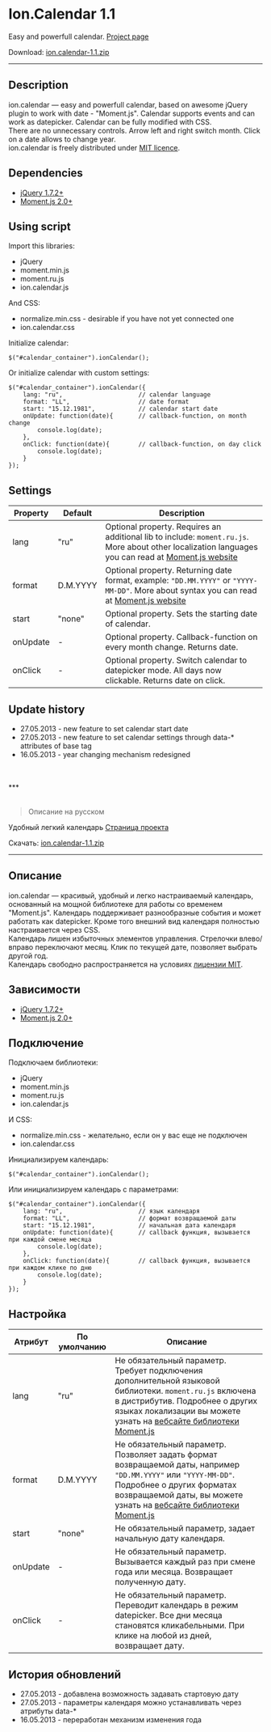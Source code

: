 # Ion.Calendar 1.1

Easy and powerfull calendar. <a href="http://ionden.com/a/plugins/ion.calendar/">Project page</a>

Download: <a href="http://ionden.com/a/plugins/ion.calendar/ion.calendar-1.1.zip">ion.calendar-1.1.zip</a>

***

## Description
ion.calendar — easy and powerfull calendar, based on awesome jQuery plugin to work with date - "Moment.js". Calendar supports events and can work as datepicker. Calendar can be fully modified with CSS.<br />
There are no unnecessary controls. Arrow left and right switch month. Click on a date allows to change year.<br />
ion.calendar is freely distributed under <a href="http://ionden.com/a/licence-en.html">MIT licence</a>.

## Dependencies
* <a href="http://jquery.com/" target="_blank">jQuery 1.7.2+</a>
* <a href="http://momentjs.com/" target="_blank">Moment.js 2.0+</a>


## Using script

Import this libraries:
* jQuery
* moment.min.js
* moment.ru.js
* ion.calendar.js

And CSS:
* normalize.min.css - desirable if you have not yet connected one
* ion.calendar.css

Initialize calendar:
<pre><code>$("#calendar_container").ionCalendar();</code></pre>

Or initialize calendar with custom settings:
<pre><code>$("#calendar_container").ionCalendar({
    lang: "ru",                     // calendar language
    format: "LL",                   // date format
    start: "15.12.1981",            // calendar start date
    onUpdate: function(date){       // callback-function, on month change
        console.log(date);
    },
    onClick: function(date){        // callback-function, on day click
        console.log(date);
    }
});
</code></pre>


## Settings

<table>
    <thead>
        <tr>
            <th>Property</th>
            <th>Default</th>
            <th>Description</th>
        </tr>
    </thead>
    <tbody>
        <tr>
            <td>lang</td>
            <td>"ru"</td>
            <td>Optional property. Requires an additional lib to include: <code>moment.ru.js</code>. More about other localization languages you can read at <a href="http://momentjs.com/docs/#/i18n/changing-language/">Moment.js website</a></td>
        </tr>
        <tr>
            <td>format</td>
            <td>D.M.YYYY</td>
            <td>Optional property. Returning date format, example: <code>"DD.MM.YYYY"</code> or <code>"YYYY-MM-DD"</code>. More about syntax you can read at <a href="http://momentjs.com/docs/#/displaying/format/">Moment.js website</a></td>
        </tr>
        <tr>
            <td>start</td>
            <td>"none"</td>
            <td>Optional property. Sets the starting date of calendar.</td>
        </tr>
        <tr>
            <td>onUpdate</td>
            <td>-</td>
            <td>Optional property. Callback-function on every month change. Returns date.</td>
        </tr>
        <tr>
            <td>onClick</td>
            <td>-</td>
            <td>Optional property. Switch calendar to datepicker mode. All days now clickable. Returns date on click.</td>
        </tr>
    </tbody>
</table>

## Update history
* 27.05.2013 - new feature to set calendar start date
* 27.05.2013 - new feature to set calendar settings through data-* attributes of base tag
* 16.05.2013 - year changing mechanism redesigned

<br />
<br />
***
<br />
<br />

> Описание на русском

Удобный легкий календарь <a href="http://ionden.com/a/plugins/ion.calendar/">Страница проекта</a>

Скачать: <a href="http://ionden.com/a/plugins/ion.calendar/ion.calendar-1.1.zip">ion.calendar-1.1.zip</a>

***

## Описание
ion.calendar — красивый, удобный и легко настраиваемый календарь, основанный на мощной библиотеке для работы со временем "Moment.js". Календарь поддерживает разнообразные события и может работать как datepicker. Кроме того внешний вид календаря полностью настраивается через CSS.<br />
Календарь лишен избыточных элементов управления. Стрелочки влево/вправо переключают месяц. Клик по текущей дате, позволяет выбрать другой год.<br />
Календарь свободно распространяется на условиях <a href="http://ionden.com/a/licence.html">лицензии MIT</a>.

## Зависимости
* <a href="http://jquery.com/" target="_blank">jQuery 1.7.2+</a>
* <a href="http://momentjs.com/" target="_blank">Moment.js 2.0+</a>


## Подключение

Подключаем библиотеки:
* jQuery
* moment.min.js
* moment.ru.js
* ion.calendar.js

И CSS:
* normalize.min.css - желательно, если он у вас еще не подключен
* ion.calendar.css

Инициализируем календарь:
<pre><code>$("#calendar_container").ionCalendar();</code></pre>

Или инициализируем календарь с параметрами:
<pre><code>$("#calendar_container").ionCalendar({
    lang: "ru",                     // язык календаря
    format: "LL",                   // формат возвращаемой даты
    start: "15.12.1981",            // начальная дата календаря
    onUpdate: function(date){       // callback функция, вызывается при каждой смене месяца
        console.log(date);
    },
    onClick: function(date){        // callback функция, вызывается при каждом клике по дню
        console.log(date);
    }
});
</code></pre>


## Настройка

<table>
    <thead>
        <tr>
            <th>Атрибут</th>
            <th>По умолчанию</th>
            <th>Описание</th>
        </tr>
    </thead>
    <tbody>
        <tr>
            <td>lang</td>
            <td>"ru"</td>
            <td>Не обязательный параметр. Требует подключения дополнительной языковой библиотеки. <code>moment.ru.js</code> включена в дистрибутив. Подробнее о других языках локализации вы можете узнать на <a href="http://momentjs.com/docs/#/i18n/changing-language/">вебсайте библиотеки Moment.js</a></td>
        </tr>
        <tr>
            <td>format</td>
            <td>D.M.YYYY</td>
            <td>Не обязательный параметр. Позволяет задать формат возвращаемой даты, например <code>"DD.MM.YYYY"</code> или <code>"YYYY-MM-DD"</code>. Подробнее о других форматах возвращаемой даты, вы можете узнать на <a href="http://momentjs.com/docs/#/displaying/format/">вебсайте библиотеки Moment.js</a></td>
        </tr>
        <tr>
            <td>start</td>
            <td>"none"</td>
            <td>Не обязательный параметр, задает начальную дату календаря.</td>
        </tr>
        <tr>
            <td>onUpdate</td>
            <td>-</td>
            <td>Не обязательный параметр. Вызывается каждый раз при смене года или месяца. Возвращает полученную дату.</td>
        </tr>
        <tr>
            <td>onClick</td>
            <td>-</td>
            <td>Не обязательный параметр. Переводит календарь в режим datepicker. Все дни месяца становятся кликабельными. При клике на любой из дней, возвращает дату.</td>
        </tr>
    </tbody>
</table>

## История обновлений
* 27.05.2013 - добавлена возможность задавать стартовую дату
* 27.05.2013 - параметры календаря можно устанавливать через атрибуты data-*
* 16.05.2013 - переработан механизм изменения года
